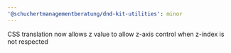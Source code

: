 ```yaml
---
'@schuchertmanagementberatung/dnd-kit-utilities': minor
---
```


CSS translation now allows z value to allow z-axis control when z-index is not respected
